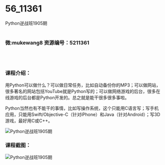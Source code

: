 # 56_11361
Python逆战班1905期
<br/></br>
<h3>微:mukewang8 资源编号：5211361</h3>
<br/></br>
<h3>课程介绍：</h3>
<p>用Python可以做什么？可以做日常任务，比如自动备份你的MP3；可以做网站，很多著名的网站包括YouTube就是Python写的；可以做网络游戏的后台，很多在线游戏的后台都是Python开发的。总之就是能干很多很多事啦。</p>
<p>Python当然也有不能干的事情，比如写操作系统，这个只能用C语言写；写手机应用，只能用Swift/Objective-C（针对iPhone）和Java（针对Android）；写3D游戏，最好用C或C++。</p>
<p><img src="https://www.ko996.com/wp-content/uploads/img/2020/03/1-136-300x167.png" alt="Python逆战班1905期"></p>
<div class="info-desc">
<h3>课程截图：</h3>
<p><img src="https://www.ko996.com/wp-content/uploads/img/2020/03/2-127.png" alt="Python逆战班1905期"></p>


			
</div>
